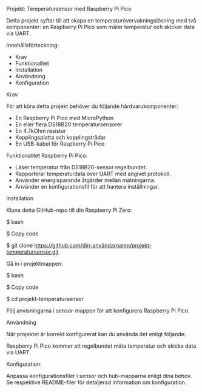 Projekt: Temperatursensor med Raspberry Pi Pico

   Detta projekt syftar till att skapa en temperaturövervakningslösning med två komponenter: en Raspberry Pi Pico som mäter temperatur och 
   skickar data via UART.


Innehållsförteckning:

 * Krav
 * Funktionalitet
 * Installation
 * Användning
 * Konfiguration


Krav

För att köra detta projekt behöver du följande hårdvarukomponenter:

 * En Raspberry Pi Pico med MicroPython
 * En eller flera DS18B20 temperatursensorer
 * En 4.7kOhm resistor
 * Kopplingsplatta och kopplingstrådar
 * En USB-kabel för Raspberry Pi Pico


Funktionalitet
Raspberry Pi Pico:

 * Läser temperatur från DS18B20-sensor regelbundet.
 * Rapporterar temperaturdata över UART med angivet protokoll.
 * Använder energisparande åtgärder mellan mätningarna.
 * Använder en konfigurationsfil för att hantera inställningar.



Installation

Klona detta GitHub-repo till din Raspberry Pi Zero:

$ bash

$ Copy code

$ git clone https://github.com/din-användarnamn/projekt-temperatursensor.git

Gå in i projektmappen:

$ bash

$ Copy code

$ cd projekt-temperatursensor

Följ anvisningarna i sensor-mappen för att konfigurera Raspberry Pi Pico.


Användning

När projektet är korrekt konfigurerat kan du använda det enligt följande:

Raspberry Pi Pico kommer att regelbundet mäta temperatur och skicka data via UART.


Konfiguration:

Anpassa konfigurationsfiler i sensor och hub-mapparna enligt dina behov. Se respektive README-filer för detaljerad information om konfiguration.
